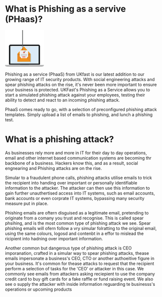 # What is Phishing as a servive (PHaas)?

![hwo-it-works](files/phishing128.png)

Phishing as a service (PhaaS) from UKfast is our latest addition to our growing range of IT security products. With social engineering attacks and spear phishing attacks on the rise, it's never been more important to ensure your business is protected. UKFast's Phishing as a Service allows you to start a simulated phishing attack against your employees, testing their ability to detect and react to an incoming phishing attack.

PhaaS comes ready to go, with a selection of preconfigured phishing attack templates. Simply upload a list of emails to phishing, and lunch a phishing test.

# What is a phishing attack?

As businesses rely more and more in IT for their day to day operations, email and other internet based communication systems are becoming thr backbone of a business. Hackers know this, and as a result, social engnearing and Phishing attacks are on the rise.

Simular to a fraudulent phone calls, phishing attacks utilise emails to trick the recipient into handing over important or personally identifiable information to the attacker. The attacker can then use this information to gain further unauthertised access into IT systems, such as email accounts, bank accounts or even corprate IT systems, bypassing many security measure put in place.

Phishing emails are oftern disguised as a legitimate email, pretending to originate from a comany you trust and recognise. This is called spear phsihing, and is the most common type of phishing attack we see. Spear phishing emails will ofern follow a vry simular folratting to the original email, using the same colours, logosd and contenbt in a effor to mislead the ricipient into hadning over important information.

Another common but dangerous type of phishing attack is CEO imporanation, crafted in a simular way to spear phishing attacks, thease emails impersonate a business's CEO, CTO or another authoeitive figure in your business. It's common for thease attacks to request that the recipient perform a selection of tasks for the 'CEO' or attacker in this case. We commonly see emails from attackers asking reciepient to use the company credit card to buy gift cards for a fake raffle or fund raising event. We also see o supply the attacker with inside information reguarding te businesss's operations or upcoming products

